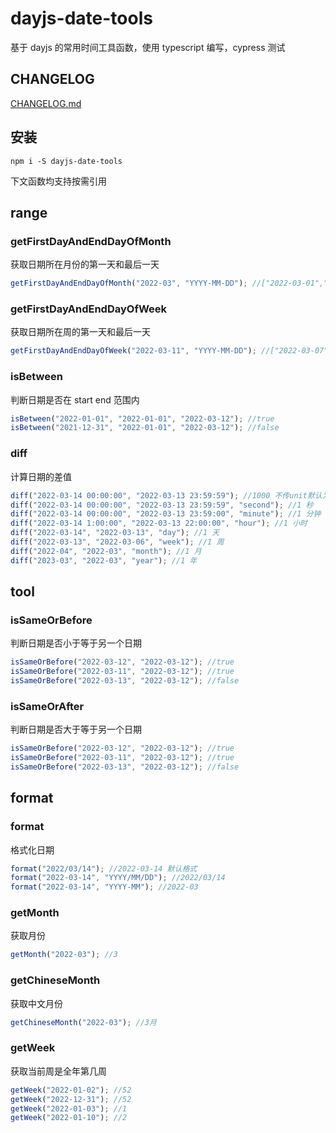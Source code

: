 # dayjs-date-tools

基于 dayjs 的常用时间工具函数，使用 typescript 编写，cypress 测试

## CHANGELOG

[CHANGELOG.md](/CHANGELOG.md)

## 安装

`npm i -S dayjs-date-tools`

下文函数均支持按需引用

## range

### getFirstDayAndEndDayOfMonth

获取日期所在月份的第一天和最后一天

```ts
getFirstDayAndEndDayOfMonth("2022-03", "YYYY-MM-DD"); //["2022-03-01","2022-03-31"]
```

### getFirstDayAndEndDayOfWeek

获取日期所在周的第一天和最后一天

```ts
getFirstDayAndEndDayOfWeek("2022-03-11", "YYYY-MM-DD"); //["2022-03-07","2022-03-13"]
```

### isBetween

判断日期是否在 start end 范围内

```ts
isBetween("2022-01-01", "2022-01-01", "2022-03-12"); //true
isBetween("2021-12-31", "2022-01-01", "2022-03-12"); //false
```

### diff

计算日期的差值

```ts
diff("2022-03-14 00:00:00", "2022-03-13 23:59:59"); //1000 不传unit默认为毫秒
diff("2022-03-14 00:00:00", "2022-03-13 23:59:59", "second"); //1 秒
diff("2022-03-14 00:00:00", "2022-03-13 23:59:00", "minute"); //1 分钟
diff("2022-03-14 1:00:00", "2022-03-13 22:00:00", "hour"); //1 小时
diff("2022-03-14", "2022-03-13", "day"); //1 天
diff("2022-03-13", "2022-03-06", "week"); //1 周
diff("2022-04", "2022-03", "month"); //1 月
diff("2023-03", "2022-03", "year"); //1 年
```

## tool

### isSameOrBefore

判断日期是否小于等于另一个日期

```ts
isSameOrBefore("2022-03-12", "2022-03-12"); //true
isSameOrBefore("2022-03-11", "2022-03-12"); //true
isSameOrBefore("2022-03-13", "2022-03-12"); //false
```

### isSameOrAfter

判断日期是否大于等于另一个日期

```ts
isSameOrBefore("2022-03-12", "2022-03-12"); //true
isSameOrBefore("2022-03-11", "2022-03-12"); //true
isSameOrBefore("2022-03-13", "2022-03-12"); //false
```

## format

### format

格式化日期

```ts
format("2022/03/14"); //2022-03-14 默认格式
format("2022-03-14", "YYYY/MM/DD"); //2022/03/14
format("2022-03-14", "YYYY-MM"); //2022-03
```

### getMonth

获取月份

```ts
getMonth("2022-03"); //3
```

### getChineseMonth

获取中文月份

```ts
getChineseMonth("2022-03"); //3月
```

### getWeek

获取当前周是全年第几周

```ts
getWeek("2022-01-02"); //52
getWeek("2022-12-31"); //52
getWeek("2022-01-03"); //1
getWeek("2022-01-10"); //2
```
